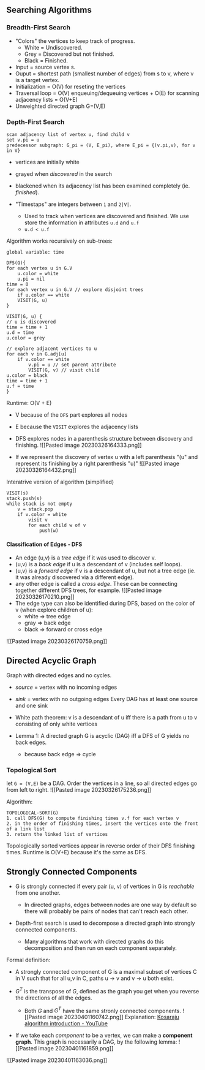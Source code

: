 ## Searching Algorithms
### Breadth-First Search
- "Colors" the vertices to keep track of progress.
	- White = Undiscovered.
	- Grey = Discovered but not finished. 
	- Black = Finished.
- Input = source vertex s.
- Ouput = shortest path (smallest number of edges) from s to v, where v is a target vertex.
- Initialization = O(V) for reseting the vertices
- Traversal loop = O(V) enqueuing/dequeuing vertices + O(E) for scanning adjacency lists = O(V+E)
- Unweighted directed graph G=(V,E) 

### Depth-First Search
```
scan adjacency list of vertex u, find child v
set v.pi = u 
predecessor subgraph: G_pi = (V, E_pi), where E_pi = {(v.pi,v), for v in V}
```
- vertices are initially white 
- grayed when *discovered* in the search
- blackened when its adjacency list has been examined completely (ie. *finished*).

- "Timestaps" are integers between `1` and `2|V|`. 
	- Used to track when vertices are discovered and finished.  We use store the information in attributes `u.d` and `u.f`
	- `u.d < u.f`

Algorithm works recursively on sub-trees:
``` 
global variable: time

DFS(G){
for each vertex u in G.V
	u.color = white
	u.pi = nil
time = 0
for each vertex u in G.V // explore disjoint trees
	if u.color == white
	VISIT(G, u)
}

VISIT(G, u) {
// u is discovered
time = time + 1 
u.d = time
u.color = grey

// explore adjacent vertices to u
for each v in G.adj[u] 
	if v.color == white
		v.pi = u // set parent attribute
		VISIT(G, v) // visit child
u.color = black
time = time + 1
u.f = time		
}
```
Runtime: O(V + E)
- V because of the `DFS` part explores all nodes
- E because the `VISIT` explores the adjacency lists

- DFS explores nodes in a parenthesis structure between discovery and finishing. 
![[Pasted image 20230326164333.png]]
- If we represent the discovery of vertex u with a left parenthesis "(u" and represent its finishing by a right parenthesis "u)"
![[Pasted image 20230326164432.png]]

Interatrive version of algorithm (simplified)
```
VISIT(s)
stack.push(s)
while stack is not empty
	v = stack.pop
	if v.color = white
		visit v
		for each child w of v
			push(w)
```

#### Classification of Edges - DFS
- An edge (u,v) is a *tree edge* if it was used to discover v. 
- (u,v) is a *back edge* if u is a descendant of v (includes self loops). 
- (u,v) is a *forward edge* if v is a descendant of u, but not a tree edge (ie. it was already discovered via a different edge). 
- any other edge is called a *cross edge*. These can be connecting together different DFS trees, for example. 
![[Pasted image 20230326170210.png]]
- The edge type can also be identified during DFS, based on the color of v (when explore children of u):
	- white => tree edge
	- gray => back edge
	- black => forward or cross edge

![[Pasted image 20230326170759.png]]

## Directed Acyclic Graph
Graph with directed edges and no cycles. 
- *source* = vertex with no incoming edges
- *sink* = vertex with no outgoing edges
Every DAG has at least one source and one sink

- White path theorem: v is a descendant of u iff there is a path from u to v consisting of only white vertices 

- Lemma 1: A directed graph G is acyclic (DAG) iff a DFS of G yields no back edges. 
	- because back edge => cycle 

### Topological Sort
let `G = (V,E)` be a DAG. 
Order the vertices in a line, so all directed edges go from left to right. 
![[Pasted image 20230326175236.png]]

Algorithm:
```
TOPOLOGICAL-SORT(G)
1. call DFS(G) to compute finishing times v.f for each vertex v
2. in the order of finishing times, insert the vertices onto the front of a link list
3. return the linked list of vertices

```
Topologically sorted vertices appear in reverse order of their DFS finishing times. 
Runtime is O(V+E) because it's the same as DFS. 

## Strongly Connected Components
- G is strongly connected if every pair (u, v) of vertices in G is *reachable* from one another.
	- In directed graphs, edges between nodes are one way by default so there will probably be pairs of nodes that can't reach each other. 

- Depth-first search is used to decompose a directed graph into strongly connected components. 
	- Many algorithms that work with directed graphs do this decomposition and then run on each component separately.

Formal definition: 
- A strongly connected component of G is a maximal subset of vertices C in V such that for all u,v in C, paths u -> v and v -> u both exist.

- $G^T$ is the transpose of $G$, defined as the graph you get when you reverse the directions of all the edges. 
	- Both $G$ and $G^T$ have the same stronly connected components. 
![[Pasted image 20230401160742.png]]
Explanation: [Kosaraju algorithm introduction - YouTube](https://www.youtube.com/watch?v=Jb1XlDsr46o)

- If we take each *component* to be a vertex, we can make a **component graph**. This graph is necessarily a DAG, by the following lemma:
![[Pasted image 20230401161859.png]]

![[Pasted image 20230401163036.png]]

